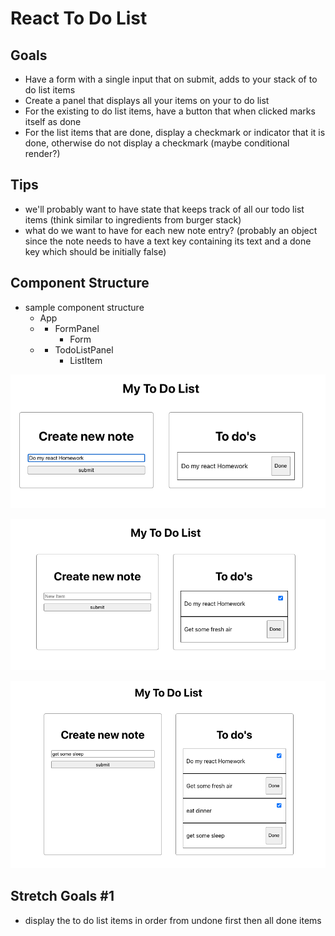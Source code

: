 # React To Do List

## Goals

- Have a form with a single input that on submit, adds to your stack of to do list items
- Create a panel that displays all your items on your to do list
- For the existing to do list items, have a button that when clicked marks itself as done
- For the list items that are done, display a checkmark or indicator that it is done, otherwise do not display a checkmark (maybe conditional render?)

## Tips

- we'll probably want to have state that keeps track of all our todo list items (think similar to ingredients from burger stack)
- what do we want to have for each new note entry? (probably an object since the note needs to have a text key containing its text and a done key which should be initially false)

## Component Structure

- sample component structure
  - App
  - - FormPanel
      - Form
  - - TodoListPanel
      - ListItem

![alt text](./1.png)

![alt text](./2.png)

![alt text](./3.png)

## Stretch Goals #1

- display the to do list items in order from undone first then all done items
